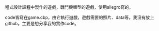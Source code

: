 <p>程式設計課程中製作的遊戲，戰鬥機類型的遊戲，使用allegro寫的。<p>
<p>code皆寫在game.cbp，由它執行遊戲，遊戲需要的照片、data等，我沒有放上github，主要是想分享我的實作code。<p>
 
